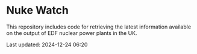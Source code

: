 # Nuke Watch

This repository includes code for retrieving the latest information available on the output of EDF nuclear power plants in the UK.

Last updated: 2024-12-24 06:20